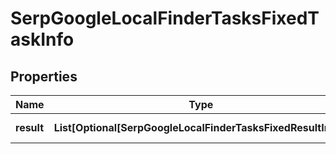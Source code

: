 # SerpGoogleLocalFinderTasksFixedTaskInfo


## Properties

| Name | Type | Description | Notes |
|------------ | ------------- | ------------- | -------------|
**result** | **List[Optional[SerpGoogleLocalFinderTasksFixedResultInfo]]** | array of results |[optional]|